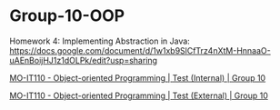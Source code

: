 # Group-10-OOP

Homework 4: Implementing Abstraction in Java: https://docs.google.com/document/d/1w1xb9SlCfTrz4nXtM-HnnaaO-uAEnBoijHJ1z1dOLPk/edit?usp=sharing

[MO-IT110 - Object-oriented Programming | Test (Internal) | Group 10](https://docs.google.com/spreadsheets/d/1PfJp2NDipVaiAEjjk3O7LddI_n2KPJ9MIc6w4Ot-Ta0/edit?usp=sharing)

[MO-IT110 - Object-oriented Programming | Test (External) | Group 10](https://docs.google.com/spreadsheets/d/1w1zBqnNW8lzZ2FFES5Go6D92tkenHuOWvJeMoZNzGPk/edit?usp=sharing)
